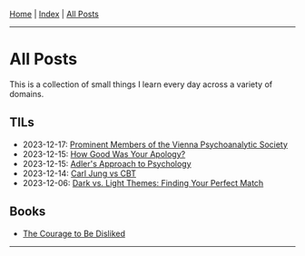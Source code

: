 [Home] \| [Index] \| [All Posts]

---

# All Posts

This is a collection of small things I learn every day across a variety of domains.

## TILs

- 2023-12-17: [Prominent Members of the Vienna Psychoanalytic Society]
- 2023-12-15: [How Good Was Your Apology?]
- 2023-12-15: [Adler's Approach to Psychology]
- 2023-12-14: [Carl Jung vs CBT]
- 2023-12-06: [Dark vs. Light Themes: Finding Your Perfect Match]

## Books

- [The Courage to Be Disliked]

---

[Home]: ../../README.md
[Index]: ../index.md
[All Posts]: ./posts.md
[Prominent Members of the Vienna Psychoanalytic Society]: ./2023-12-17_prominent_members_of_vienna_psychoanalutic_society.md
[How Good Was Your Apology?]: ./2023-12-15_how_good_was_your_apology.md
[Adler's Approach to Psychology]: ./2023-12-15_adlers_approach_to_psychology.md
[Carl Jung vs CBT]: ./2023-12-14_carl_jung_vs_CBT.md
[Dark vs. Light Themes: Finding Your Perfect Match]: ./2023-12-06_dark_vs_light_themes.md
[The Courage to Be Disliked]: ./the_courage_to_be_disliked.md
